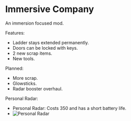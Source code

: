 
# Immersive Company

An immersion focused mod.

Features:

-    Ladder stays extended permanently.
-    Doors can be locked with keys.
-    2 new scrap items.
-    New tools.

Planned:

-    More scrap.
-    Glowsticks.
-    Radar booster overhaul.

Personal Radar:
- Personal Radar: Costs 350 and has a short battery life.
- ![Personal Radar](https://i.ibb.co/7kbjfgg/Capture.png "Personal Radar")

